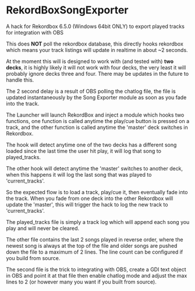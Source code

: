 # RekordBoxSongExporter
A hack for Rekordbox 6.5.0 (Windows 64bit ONLY) to export played tracks for integration with OBS

This does **NOT** poll the rekordbox database, this directly hooks rekordbox which 
means your track listings will update in realtime in about ~2 seconds.

At the moment this will is designed to work with (and tested with) **two decks**, it is 
highly likely it will not work with four decks, the very least it will probably ignore
decks three and four. There may be updates in the future to handle this.

The 2 second delay is a result of OBS polling the chatlog file, the file is updated
instantaneously by the Song Exporter module as soon as you fade into the track.

The Launcher will launch RekordBox and inject a module which hooks two functions,
one function is called anytime the play/cue button is pressed on a track, and
the other function is called anytime the 'master' deck switches in Rekordbox.

The hook will detect anytime one of the two decks has a different song loaded
since the last time the user hit play, it will log that song to played_tracks.

The other hook will detect anytime the 'master' switches to another deck, when
this happens it will log the last song that was played to 'current_tracks'.

So the expected flow is to load a track, play/cue it, then eventually fade into 
the track. When you fade from one deck into the other Rekordbox will update the 
'master', this will trigger the hack to log the new track to 'current_tracks'.

The played_tracks file is simply a track log which will append each song you play
and will never be cleared.

The other file contains the last 2 songs played in reverse order, where the newest
song is always at the top of the file and older songs are pushed down the file to
a maximum of 2 lines. The line count can be configured if you build from source.

The second file is the trick to integrating with OBS, create a GDI text object in 
OBS and point it at that file then enable chatlog mode and adjust the max lines 
to 2 (or however many you want if you built from source).
